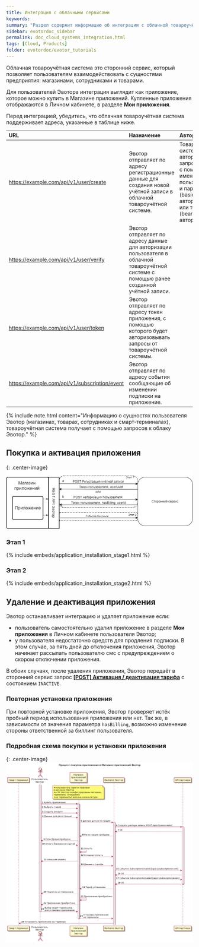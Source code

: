 ```yaml
---
title: Интеграция с облачными сервисами
keywords:
summary: "Раздел содержит информацию об интеграции с облачной товароучётной системой."
sidebar: evotordoc_sidebar
permalink: doc_cloud_systems_integration.html
tags: [Cloud, Products]
folder: evotordoc/evotor_tutorials
---
```


Облачная товароучётная система это сторонний сервис, который позволяет  пользователям взаимодействовать с сущностями предприятия: магазинами, сотрудниками и товарами.

Для пользователей Эвотора интеграция выглядит как приложение, которое можно купить в Магазине приложений. Купленные приложения отображаются в Личном кабинете, в разделе **Мои приложения**.

Перед интеграцией, убедитесь, что облачная  товароучётная система поддерживает адреса, указанные в таблице ниже.

|   URL      |   Назначение   |       Авторизация      |     Дополнительно   |
|:-----------|:---------------|:-----------------------|:--------------------|
| https://example.com/api/v1/user/create | Эвотор отправляет по адресу регистрационные данные для создания новой учётной записи в облачной товароучётной системе. | Товароучётная система авторизует запрос облака с помощью имени пользователя и пароля (basic-авторизация) или токена (bearer-авторизация).|                       |
| https://example.com/api/v1/user/verify | Эвотор отправляет по адресу данные для авторизации пользователя в облачной товароучётной системе с помощью ранее созданной учётной записи.|           |
| https://example.com/api/v1/user/token  | Эвотор отправляет по адресу токен приложения, с помощью которого будет авторизовывать запросы от товароучётной системы.|                     |
| https://example.com/api/v1/subscription/event  | Эвотор отправляет по адресу события сообщающие об изменении подписки на приложение.|                     |

{% include note.html content="Информацию о сущностях пользователя Эвотор (магазинах, товарах, сотрудниках и смарт-терминалах), товароучётная система получает с помощью запросов к облаку Эвотор." %}

## Покупка и активация приложения

{: .center-image}
![Схема покупки и активации приложения](images/cloud_application_handling.png "Схема покупки и активации приложения")

### Этап 1

{% include embeds/application_installation_stage1.html %}

### Этап 2

{% include embeds/application_installation_stage2.html %}

## Удаление и деактивация приложения

Эвотор останавливает интеграцию и удаляет приложение если:

* пользователь самостоятельно удалил приложение в разделе **Мои приложения** в Личном кабинете пользователя Эвотор;
* у пользователя недостаточно средств для продления подписки.
  В этом случае, за пять дней до отключения приложения, Эвотор начинает рассылать пользователю смс с предупреждением о скором отключении приложения.

В обоих случаях, после удаления приложения, Эвотор передаёт в сторонний сервис запрос [**\[POST\] Активация / деактивация тарифа**](https://goo.gl/V71Guj) с состоянием `INACTIVE`.

### Повторная установка приложения

При повторной установке приложения, Эвотор проверяет истёк пробный период использования приложения или нет. Так же, в зависимости от значения параметра `hasBilling`, возможно изменение стороны ответственной за биллинг пользователя.

### Подробная схема покупки и установки приложения

{: .center-image}
![](images/market_app_install_schema.png)
